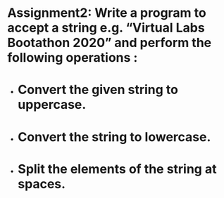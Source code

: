 # Assignment2:  Write a program to accept a string e.g. “Virtual Labs Bootathon 2020” and perform the following operations :
- # Convert the given string to uppercase.
- # Convert the string to lowercase.
- # Split the elements of the string at spaces.